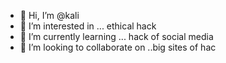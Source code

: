 - 👋 Hi, I’m @kali
- 👀 I’m interested in ... ethical hack
- 🌱 I’m currently learning ... hack of social media
- 💞️ I’m looking to collaborate on ..big sites of hac

